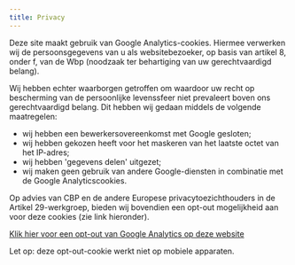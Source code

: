 ```yaml
---
title: Privacy
---
```

Deze site maakt gebruik van Google Analytics-cookies. Hiermee verwerken wij de persoonsgegevens van u als websitebezoeker, op basis van artikel 8, onder f, van de Wbp (noodzaak ter behartiging van uw gerechtvaardigd belang). 

Wij hebben echter waarborgen getroffen om waardoor uw recht op bescherming van de persoonlijke levenssfeer niet prevaleert boven ons gerechtvaardigd belang. Dit hebben wij gedaan middels de volgende maatregelen:

- wij hebben een bewerkersovereenkomst met Google gesloten;
- wij hebben gekozen heeft voor het maskeren van het laatste octet van het IP-adres;
- wij hebben 'gegevens delen' uitgezet;
- wij maken geen gebruik van andere Google-diensten in combinatie met de Google Analyticscookies.

Op advies van CBP en de andere Europese privacytoezichthouders in de Artikel 29-werkgroep, bieden wij bovendien een opt-out mogelijkheid aan voor deze cookies (zie link hieronder).

<a href="javascript:gaOptout()">Klik hier voor een opt-out van Google Analytics op deze website</a>

Let op: deze opt-out-cookie werkt niet op mobiele apparaten.